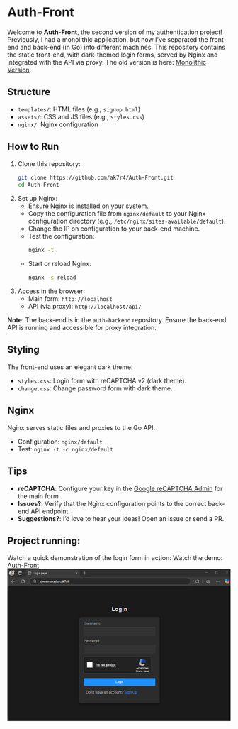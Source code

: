# Auth-Front

Welcome to **Auth-Front**, the second version of my authentication project! Previously, I had a monolithic application, but now I've separated the front-end and back-end (in Go) into different machines. This repository contains the static front-end, with dark-themed login forms, served by Nginx and integrated with the API via proxy. The old version is here: [Monolithic Version](https://github.com/ak7r4/auth-project).

## Structure
- `templates/`: HTML files (e.g., `signup.html`)
- `assets/`: CSS and JS files (e.g., `styles.css`)
- `nginx/`: Nginx configuration

## How to Run
1. Clone this repository:
   ```bash
   git clone https://github.com/ak7r4/Auth-Front.git
   cd Auth-Front
   ```
2. Set up Nginx:
   - Ensure Nginx is installed on your system.
   - Copy the configuration file from `nginx/default` to your Nginx configuration directory (e.g., `/etc/nginx/sites-available/default`).
   - Change the IP on configuration to your back-end machine.
   - Test the configuration:
     ```bash
     nginx -t
     ```
   - Start or reload Nginx:
     ```bash
     nginx -s reload
     ```
3. Access in the browser:
   - Main form: `http://localhost`
   - API (via proxy): `http://localhost/api/`

**Note**: The back-end is in the `auth-backend` repository. Ensure the back-end API is running and accessible for proxy integration.

## Styling
The front-end uses an elegant dark theme:
- `styles.css`: Login form with reCAPTCHA v2 (dark theme).
- `change.css`: Change password form with dark theme.

## Nginx
Nginx serves static files and proxies to the Go API.
- Configuration: `nginx/default`
- Test: `nginx -t -c nginx/default`

## Tips
- **reCAPTCHA**: Configure your key in the [Google reCAPTCHA Admin](https://www.google.com/recaptcha/admin) for the main form.
- **Issues?**: Verify that the Nginx configuration points to the correct back-end API endpoint.
- **Suggestions?**: I’d love to hear your ideas! Open an issue or send a PR.

## Project running:
Watch a quick demonstration of the login form in action:
Watch the demo: [Auth-Front](https://youtu.be/5lnTijzwjH4?feature=shared)
[![Front-end for login page](https://raw.githubusercontent.com/ak7r4/Auth-Front/refs/heads/main/demo.png)](https://www.youtube.com/watch?v=SEU_VIDEO_ID)
